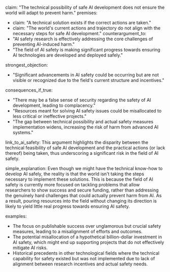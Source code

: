 claim: "The technical possibility of safe AI development does not ensure the world will adapt to prevent harm."
premises:
  - claim: "A technical solution exists if the correct actions are taken."
  - claim: "The world's current actions and trajectory do not align with the necessary steps for safe AI development."
counterargument_to:
  - "AI safety research is effectively addressing the core challenges of preventing AI-induced harm."
  - "The field of AI safety is making significant progress towards ensuring AI technologies are developed and deployed safely."

strongest_objection:
  - "Significant advancements in AI safety could be occurring but are not visible or recognized due to the field's current structure and incentives."

consequences_if_true:
  - "There may be a false sense of security regarding the safety of AI development, leading to complacency."
  - "Resources meant for solving AI safety issues could be misallocated to less critical or ineffective projects."
  - "The gap between technical possibility and actual safety measures implementation widens, increasing the risk of harm from advanced AI systems."

link_to_ai_safety: This argument highlights the disparity between the technical feasibility of safe AI development and the practical actions (or lack thereof) being taken, thus underscoring a significant risk in the field of AI safety.

simple_explanation: Even though we might have the technical know-how to develop AI safely, the reality is that the world isn't taking the steps necessary to implement these solutions. This is because the field of AI safety is currently more focused on tackling problems that allow researchers to show success and secure funding, rather than addressing the genuinely hard challenges that could actually prevent harm from AI. As a result, pouring resources into the field without changing its direction is likely to yield little real progress towards ensuring AI safety.

examples:
  - The focus on publishable success over unglamorous but crucial safety measures, leading to a misalignment of efforts and outcomes.
  - The potential misallocation of a hypothetical billion-dollar investment in AI safety, which might end up supporting projects that do not effectively mitigate AI risks.
  - Historical precedents in other technological fields where the technical capability for safety existed but was not implemented due to lack of alignment between research incentives and actual safety needs.